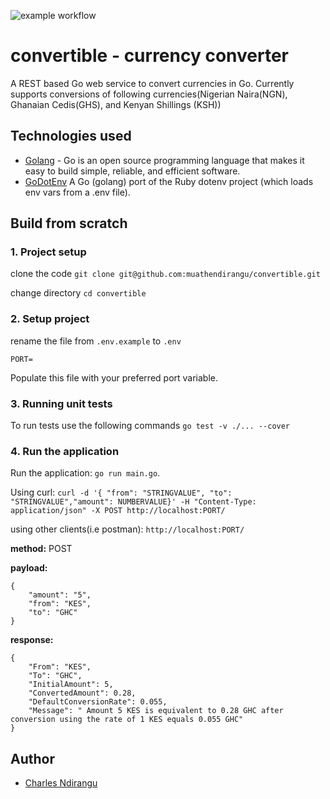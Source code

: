 ![example workflow](https://github.com/muathendirangu/convertible/actions/workflows/go.yml/badge.svg)

# convertible - currency converter
A REST based Go web service to convert currencies in Go. Currently supports conversions of following currencies(Nigerian Naira(NGN), Ghanaian Cedis(GHS), and Kenyan Shillings (KSH))

## Technologies used
  - [Golang](https://golang.org/) - Go is an open source programming language that makes it easy to build simple, reliable, and efficient software.
  - [GoDotEnv](https://pkg.go.dev/github.com/joho/godotenv) A Go (golang) port of the Ruby dotenv project (which loads env vars from a .env file).


## Build from scratch

### 1. Project setup
clone the code
`git clone git@github.com:muathendirangu/convertible.git`

change directory
`cd convertible`

### 2. Setup project
 
rename the file from `.env.example` to `.env` 
```
PORT=
```
Populate this file with your preferred port variable.


### 3. Running unit tests

To run tests use the following commands
`go test -v ./... --cover`

### 4. Run the application

Run the application: `go run main.go`.

Using curl:
`curl -d '{ "from": "STRINGVALUE", "to": "STRINGVALUE","amount": NUMBERVALUE}' -H "Content-Type: application/json" -X POST http://localhost:PORT/`

using other clients(i.e postman):
`http://localhost:PORT/`

**method:** POST

**payload:**

```
{
    "amount": "5",
    "from": "KES",
    "to": "GHC"
}
```
**response:**
```
{
    "From": "KES",
    "To": "GHC",
    "InitialAmount": 5,
    "ConvertedAmount": 0.28,
    "DefaultConversionRate": 0.055,
    "Message": " Amount 5 KES is equivalent to 0.28 GHC after conversion using the rate of 1 KES equals 0.055 GHC"
}
```


## Author

- [Charles Ndirangu](https://twitter.com/muathendirangu)

